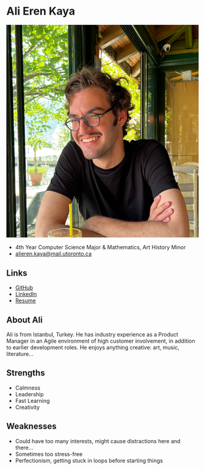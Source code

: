 # Ali Eren Kaya

![Ali Eren Kaya Profile](./alieren_kaya.jpeg)

- 4th Year Computer Science Major & Mathematics, Art History Minor
- alieren.kaya@mail.utoronto.ca

## Links

- [GitHub](https://github.com/alieren1805)
- [LinkedIn](www.linkedin.com/in/ali-eren-kaya)
- [Resume](#)

## About Ali

Ali is from Istanbul, Turkey. He has industry experience as a Product Manager in an Agile environment of high customer involvement, in addition to earlier development roles. He enjoys anything creative: art, music, literature...

## Strengths

- Calmness
- Leadership
- Fast Learning
- Creativity

## Weaknesses

- Could have too many interests, might cause distractions here and there...
- Sometimes too stress-free
- Perfectionism, getting stuck in loops before starting things
